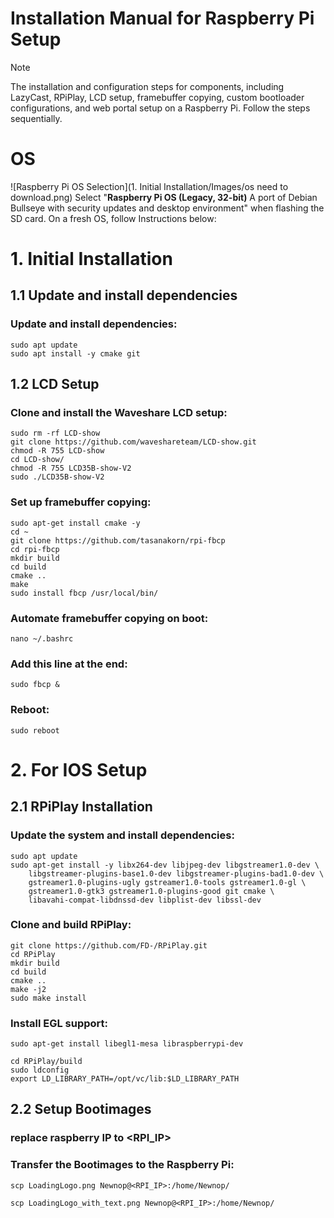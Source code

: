 # Installation Manual for Raspberry Pi Setup

> [!NOTE]
> The installation and configuration steps for components, including LazyCast, RPiPlay, LCD setup, framebuffer copying, custom bootloader configurations, and web portal setup on a Raspberry Pi. Follow the steps sequentially.

# OS
![Raspberry Pi OS Selection](1. Initial Installation/Images/os need to download.png)
Select "**Raspberry Pi OS (Legacy, 32-bit)** A port of Debian Bullseye with security updates and desktop environment" when flashing the SD card.
On a fresh OS, follow Instructions below:


# 1. Initial Installation

## 1.1 Update and install dependencies
### Update and install dependencies:

```
sudo apt update
sudo apt install -y cmake git
```


## 1.2 LCD Setup

### Clone and install the Waveshare LCD setup:
```
sudo rm -rf LCD-show
git clone https://github.com/waveshareteam/LCD-show.git
chmod -R 755 LCD-show
cd LCD-show/
chmod -R 755 LCD35B-show-V2
sudo ./LCD35B-show-V2
```

### Set up framebuffer copying:
```
sudo apt-get install cmake -y
cd ~
git clone https://github.com/tasanakorn/rpi-fbcp
cd rpi-fbcp
mkdir build
cd build
cmake ..
make
sudo install fbcp /usr/local/bin/
```

### Automate framebuffer copying on boot:
```
nano ~/.bashrc
```

### Add this line at the end:
```
sudo fbcp &
```
### Reboot:
```
sudo reboot
```

# 2. For IOS Setup
## 2.1 RPiPlay Installation

### Update the system and install dependencies:
```
sudo apt update
sudo apt-get install -y libx264-dev libjpeg-dev libgstreamer1.0-dev \
    libgstreamer-plugins-base1.0-dev libgstreamer-plugins-bad1.0-dev \
    gstreamer1.0-plugins-ugly gstreamer1.0-tools gstreamer1.0-gl \
    gstreamer1.0-gtk3 gstreamer1.0-plugins-good git cmake \
    libavahi-compat-libdnssd-dev libplist-dev libssl-dev
```

### Clone and build RPiPlay:
```
git clone https://github.com/FD-/RPiPlay.git
cd RPiPlay
mkdir build
cd build
cmake ..
make -j2
sudo make install
```

### Install EGL support:
```
sudo apt-get install libegl1-mesa libraspberrypi-dev
```

```
cd RPiPlay/build
sudo ldconfig
export LD_LIBRARY_PATH=/opt/vc/lib:$LD_LIBRARY_PATH
```

## 2.2 Setup Bootimages

### replace raspberry IP to <RPI_IP>
### Transfer the Bootimages to the Raspberry Pi:

```
scp LoadingLogo.png Newnop@<RPI_IP>:/home/Newnop/
```
```
scp LoadingLogo_with_text.png Newnop@<RPI_IP>:/home/Newnop/
```


